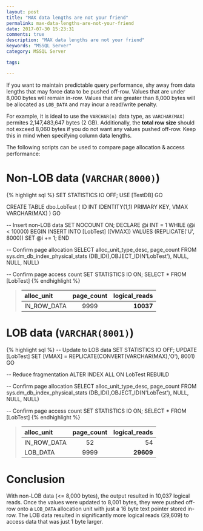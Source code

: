 ```yaml
---
layout: post
title: "MAX data lengths are not your friend"
permalink: max-data-lengths-are-not-your-friend
date: 2017-07-30 15:23:31
comments: true
description: "MAX data lengths are not your friend"
keywords: "MSSQL Server"
category: MSSQL Server

tags:

---
```

If you want to maintain predictable query performance, shy away from data lengths that may force data to be pushed off-row.
Values that are under 8,000 bytes will remain in-row. 
Values that are greater than 8,000 bytes will be allocated as `LOB_DATA` and may incur a read/write penalty.

For example, it is ideal to use the `VARCHAR(n)` data type, as `VARCHAR(MAX)` permites 2,147,483,647 bytes (2 GB).
Additionally, the **total row size** should not exceed 8,060 bytes if you do not want any values pushed off-row.
Keep this in mind when specifying column data lengths.

The following scripts can be used to compare page allocation &amp; access performance:

# Non-LOB data (`VARCHAR(8000)`)
{% highlight sql %}
SET STATISTICS IO OFF;
USE [TestDB]
GO

CREATE TABLE dbo.LobTest
  (
    ID   INT IDENTITY(1,1) PRIMARY KEY,
    VMAX VARCHAR(MAX)
  )
GO

-- Insert non-LOB data
SET NOCOUNT ON;
DECLARE @i INT = 1
WHILE (@i < 10000)
BEGIN
  INSERT INTO [LobTest] ([VMAX]) VALUES (REPLICATE('U', 8000))
  SET @i += 1;
END

-- Confirm page allocation
SELECT 
  alloc_unit_type_desc, 
  page_count 
FROM 
  sys.dm_db_index_physical_stats 
  (DB_ID(),OBJECT_ID(N'LobTest'), NULL, NULL, NULL)

-- Confirm page access count
SET STATISTICS IO ON;
SELECT * FROM [LobTest]
{% endhighlight %}

>| alloc_unit  | page_count | logical_reads |
>|:------------|:----------:|--------------:|
>| IN_ROW_DATA | 9999       | **10037**     |

# LOB data (`VARCHAR(8001)`)
{% highlight sql %}
-- Update to LOB data
SET STATISTICS IO OFF;
UPDATE [LobTest] SET [VMAX] = REPLICATE(CONVERT(VARCHAR(MAX),'O'), 8001)
GO

-- Reduce fragmentation
ALTER INDEX ALL ON LobTest REBUILD

-- Confirm page allocation
SELECT 
  alloc_unit_type_desc, 
  page_count 
FROM
  sys.dm_db_index_physical_stats 
  (DB_ID(),OBJECT_ID(N'LobTest'), NULL, NULL, NULL)

-- Confirm page access count
SET STATISTICS IO ON;
SELECT * FROM [LobTest]
{% endhighlight %}

>| alloc_unit  | page_count | logical_reads |
>|:------------|:----------:|--------------:|
>| IN_ROW_DATA | 52         | 54            |
>| LOB_DATA    | 9999       | **29609**     |

# Conclusion

With non-LOB data (<= 8,000 bytes), the output resulted in 10,037 logical reads. 
Once the values were updated to 8,001 bytes, they were pushed off-row onto a `LOB_DATA` allocation unit with just a 16 byte text pointer stored in-row. 
The LOB data resulted in significantly more logical reads (29,609) to access data that was just 1 byte larger.

